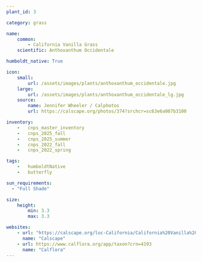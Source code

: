 ```yaml
---
plant_id: 3

category: grass

name: 
    common: 
        - California Vanilla Grass 
    scientific: Anthoxanthum Occidentale 

humboldt_native: True

icon: 
    small: 
        url: /assets/images/plants/anthoxanthum_occidentale.jpg 
    large: 
        url: /assets/images/plants/anthoxanthum_occidentale_lg.jpg 
    source: 
        name: Jennifer Wheeler / Calphotos
        url: https://calscape.org/photos/374?srchcr=sc63e6a007b3100 

inventory: 
    -   cnps_master_inventory
    -   cnps_2025_fall
    -   cnps_2025_summer
    -   cnps_2022_fall
    -   cnps_2022_spring

tags:  
    -   humboldtNative
    -   butterfly

sun_requirements:
  - "Full Shade"

size:
    height: 
        min: 3.3
        max: 3.3

websites:
    - url: "https://calscape.org/loc-California/California%20Vanilla%20Grass%20(Anthoxanthum%20occidentale)"
      name: "Calscape"
    - url: https://www.calflora.org/app/taxon?crn=4193
      name: "Calflora"
---
```


